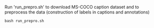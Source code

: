 Run 'run_prepro.sh' to download MS-COCO caption dataset and to preprocess the data (construction of labels in captions and annotations)

```
bash run_prepro.sh
```
